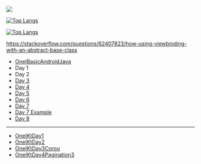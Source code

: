 <img src="https://github-readme-stats.vercel.app/api?username=gzeinnumer">

[![Top Langs](https://github-readme-stats.vercel.app/api/top-langs/?username=gzeinnumer&layout=compact)](https://github.com/gzeinnumer/github-readme-stats)

[![Top Langs](https://github-readme-stats.vercel.app/api/top-langs/?username=gzeinnumer)](https://github.com/gzeinnumer/github-readme-stats)


https://stackoverflow.com/questions/62407823/how-using-viewbinding-with-an-abstract-base-class


- [OneIBasicAndroidJava](https://github.com/gzeinnumer/OneIBasicAndroidJava)
- Day 1
- Day 2
- [Day 3](https://github.com/gzeinnumer/OneIDay3)
- [Day 4](https://github.com/gzeinnumer/OneIDay4)
- [Day 5](https://github.com/gzeinnumer/OneIDay5)
- [Day 6](https://github.com/gzeinnumer/OneIDay6)
- [Day 7](https://github.com/gzeinnumer/OneIDay7)
- [Day 7 Example](https://github.com/gzeinnumer/OneIDay7Example)
- [Day 8](https://github.com/gzeinnumer/OneIDay8)

---

- [OneIKtDay1](https://github.com/gzeinnumer/OneIKtDay1)
- [OneIKtDay2](https://github.com/gzeinnumer/OneIKtDay2)
- [OneIKtDay3Corou](https://github.com/gzeinnumer/CoroutinesRetrofitExample)
- [OneIKtDay4Pagination3](https://github.com/gzeinnumer/OneIKtDay4Pagination3)